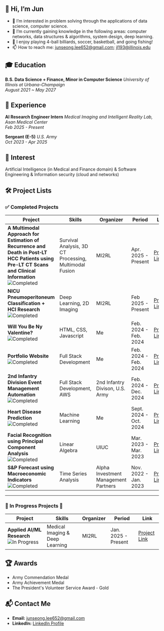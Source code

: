 ## 👋 Hi, I’m Jun
- 👀 I’m interested in problem solving through the applications of data science, computer science.
- 🌱 I’m currently gaining knowledge in the following areas: computer networks, data structures & algorithms, system design, deep learning.
- 💞️ I enjoy playing 4-ball billiards, soccer, basketball, and going fishing!
- 📫 How to reach me: junseong.lee652@gmail.com; jl193@illinois.edu

## 🎓 Education 
**B.S. Data Science + Finance, Minor in Computer Science**  *University of Illinois at Urbana-Champaign*  
*August 2021 ~ May 2027*

## 💼 Experience 
**AI Research Engineer Intern**  *Medical Imaging and Intelligent Reality Lab, Asan Medical Center*  
*Feb 2025 - Present*  

**Sergeant (E-5)**  *U.S. Army*  
*Oct 2023 - Apr 2025*  


## 🎯 Interest 
Artificial Intelligence (in Medical and Finance domain) & 
Software Engineering &
Information security (cloud and networks)

## 🛠️ Project Lists 

### ✅ **Completed Projects** 
| **Project**                                           | **Skills**                                  | **Organizer**                                            | **Period**              | **Link**           |
|-------------------------------------------------------|---------------------------------------------|----------------------------------------------------------|-------------------------|--------------------|
| **A Multimodal Approach for Estimation of Recurrence and Death in Post‐LT HCC Patients using Pre-LT CT Scans and Clinical Information** ![Completed](https://img.shields.io/badge/Status-Completed-brightgreen) |   Survival Analysis, 3D CT Processing, Multimodal Fusion   | MI2RL          | Apr. 2025 - Present              | [Project Link](#)  |
| **NICU Pneumoperitoneum Classification + HCI Research** ![Completed](https://img.shields.io/badge/Status-Completed-brightgreen) |   Deep Learning, 2D Imaging   | MI2RL          | Feb 2025 - Present              | [Project Link](#)  |
| **Will You Be Ny Valentine?** ![Completed](https://img.shields.io/badge/Status-Completed-brightgreen) |   HTML, CSS, Javascript   | Me          | Feb. 2024 - Feb. 2024              | [Project Link](#)  |
| **Portfolio Website** ![Completed](https://img.shields.io/badge/Status-Completed-brightgreen) |   Full Stack Development   | Me          | Feb. 2024 - Feb. 2024              | [Project Link](#)  |
| **2nd Infantry Division Event Management Automation** ![Completed](https://img.shields.io/badge/Status-Completed-brightgreen) | Full Stack Development, AWS | 2nd Infantry Divison, U.S. Army | Feb. 2024 - Dec. 2024    | [Project Link](#)  |
| **Heart Disease Prediction** ![Completed](https://img.shields.io/badge/Status-Completed-brightgreen) |   Machine Learning   | Me          | Sept. 2024 - Oct. 2024              | [Project Link](#)  |
|**Facial Recognition using Principal Component Analysis** ![Completed](https://img.shields.io/badge/Status-Completed-brightgreen) | Linear Algebra | UIUC  | Mar. 2023 - Mar. 2023    | [Project Link](#)  |
| **S&P Forecast using Macroeconomic Indicators** ![Completed](https://img.shields.io/badge/Status-Completed-brightgreen) | Time Series Analysis  | Alpha Investment Management Partners | Nov. 2022 - Jan. 2023| [Project Link](#) |
---

### 🚧 **In Progress Projects** 🚧
| **Project**                                           | **Skills**                                  | **Organizer**                                            | **Period**              | **Link**           |
|-------------------------------------------------------|---------------------------------------------|----------------------------------------------------------|-------------------------|--------------------|
| **Applied AI/ML Research** ![In Progress](https://img.shields.io/badge/Status-In%20Progress-yellow) | Medical Imaging & Deep Learning    | MI2RL   | Jan. 2025 - Present     | [Project Link](#)  |

## 🏆 Awards 
- Army Commendation Medal
- Army Achievement Medal
- The President's Volunteer Service Award - Gold

## 📬 Contact Me 
- **Email:** [junseong.lee652@gmail.com](mailto:junseong.lee652@gmail.com)
- **LinkedIn:** [LinkedIn Profile](#)
